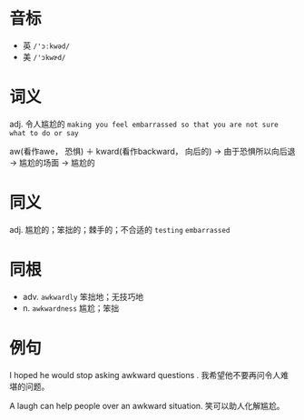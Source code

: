 # 音标

- 英 `/'ɔːkwəd/`
- 美 `/'ɔkwɚd/`

# 词义

adj. 令人尴尬的
`making you feel embarrassed so that you are not sure what to do or say`



aw(看作awe， 恐惧) ＋ kward(看作backward， 向后的) → 由于恐惧所以向后退 → 尴尬的场面 → 尴尬的

# 同义

adj. 尴尬的；笨拙的；棘手的；不合适的
`testing` `embarrassed`

# 同根

- adv. `awkwardly` 笨拙地；无技巧地
- n. `awkwardness` 尴尬；笨拙

# 例句

I hoped he would stop asking awkward questions .
我希望他不要再问令人难堪的问题。

A laugh can help people over an awkward situation.
笑可以助人化解尴尬。


